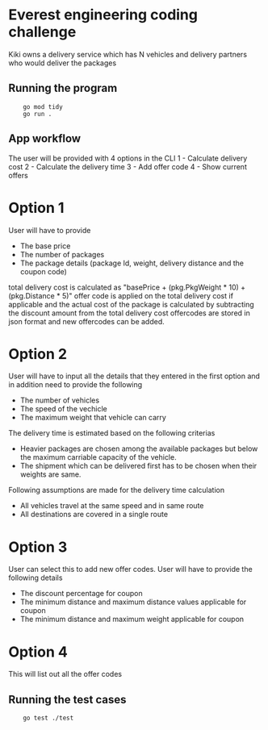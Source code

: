 # Everest engineering coding challenge

Kiki owns a delivery service which has N vehicles and delivery partners who would deliver the packages

## Running the program

```commands
    go mod tidy
    go run .
```

## App workflow

The user will be provided with 4 options in the CLI
1 - Calculate delivery cost 
2 - Calculate the delivery time 
3 - Add offer code 
4 - Show current offers

# Option 1

User will have to provide
- The base price
- The number of packages 
- The package details (package Id, weight, delivery distance and the coupon code)

total delivery cost is calculated as "basePrice + (pkg.PkgWeight * 10) + (pkg.Distance * 5)"
offer code is applied on the total delivery cost if applicable and the actual cost of the package is calculated by subtracting the discount amount from the total delivery cost
offercodes are stored in json format and new offercodes can be added.

# Option 2

User will have to input all the details that they entered in the first option and in addition need to provide the following
- The number of vehicles
- The speed of the vechicle 
- The maximum weight that vehicle can carry

The delivery time is estimated based on the following criterias
- Heavier packages are chosen among the available packages but below the maximum carriable capacity of the vehicle. 
- The shipment which can be delivered first has to be chosen when their weights are same.

Following assumptions are made for the delivery time calculation
- All vehicles travel at the same speed and in same route
- All destinations are covered in a single route

# Option 3

User can select this to add new offer codes. User will have to provide the following details
- The discount percentage for coupon
- The minimum distance and maximum distance values applicable for coupon
- The minimum distance and maximum weight applicable for coupon

# Option 4
This will list out all the offer codes

## Running the test cases

```commands
    go test ./test
```
